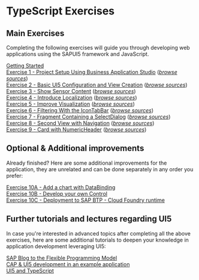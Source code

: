 # TypeScript Exercises

## Main Exercises

Completing the following exercises will guide you through developing web applications using the SAPUI5 framework and JavaScript.

[Getting Started](exercises/ex0/)<br>
[Exercise 1 - Project Setup Using Business Application Studio](exercises/ex1/) (*[browse sources](exercises/ex1/sensormanager/webapp)*)<br>
[Exercise 2 - Basic UI5 Configuration and  View Creation](exercises/ex2/) (*[browse sources](exercises/ex2/sensormanager/webapp)*)<br>
[Exercise 3 - Show Sensor Content](exercises/ex3/) (*[browse sources](exercises/ex3/sensormanager/webapp)*)<br>
[Exercise 4 - Introduce Localization](exercises/ex4/) (*[browse sources](exercises/ex4/sensormanager/webapp)*)<br>
[Exercise 5 - Improve Visualization](exercises/ex5/) (*[browse sources](exercises/ex5/sensormanager/webapp)*)<br>
[Exercise 6 - Filtering With the IconTabBar](exercises/ex6/) (*[browse sources](exercises/ex6/sensormanager/webapp)*)<br>
[Exercise 7 - Fragment Containing a SelectDialog](exercises/ex7/) (*[browse sources](exercises/ex7/sensormanager/webapp)*)<br>
[Exercise 8 - Second View with Navigation](exercises/ex8/) (*[browse sources](exercises/ex8/sensormanager/webapp)*)<br>
[Exercise 9 - Card with NumericHeader](exercises/ex9/) (*[browse sources](exercises/ex9/sensormanager/webapp)*)

## Optional & Additional improvements

Already finished? Here are some additional improvements for the application, they are unrelated and can be done separately in any order you prefer:<br>

[Exercise 10A  - Add a chart with DataBinding](exercises/ex10_A/)<br>
[Exercise 10B  - Develop your own Control](exercises/ex10_B/)<br>
[Exercise 10C  - Deployment to SAP BTP - Cloud Foundry runtime](exercises/ex10_C/)

## Further tutorials and lectures regarding UI5

In case you're interested in advanced topics after completing all the above exercises, here are some additional tutorials to deepen your knowledge in application development leveraging UI5:

[SAP Blog to the Flexible Programming Model](https://blogs.sap.com/2022/06/08/how-to-create-an-sap-fiori-app-using-sap-fiori-elements-sapui5-freestyle-or-a-mix-of-both-with-the-flexible-programming-model/)<br>
[CAP & UI5 development in an example application](https://github.com/SAP-samples/ui5-cap-event-app)<br>
[UI5 and TypeScript](https://github.com/SAP-samples/ui5-typescript-tutorial)<br>
